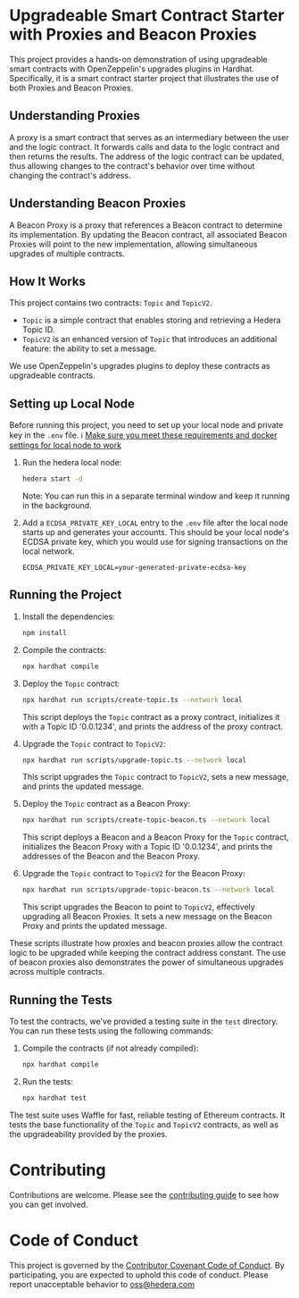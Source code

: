 # Upgradeable Smart Contract Starter with Proxies and Beacon Proxies

This project provides a hands-on demonstration of using upgradeable smart contracts with OpenZeppelin's upgrades plugins in Hardhat. Specifically, it is a smart contract starter project that illustrates the use of both Proxies and Beacon Proxies.

## Understanding Proxies

A proxy is a smart contract that serves as an intermediary between the user and the logic contract. It forwards calls and data to the logic contract and then returns the results. The address of the logic contract can be updated, thus allowing changes to the contract's behavior over time without changing the contract's address.

## Understanding Beacon Proxies

A Beacon Proxy is a proxy that references a Beacon contract to determine its implementation. By updating the Beacon contract, all associated Beacon Proxies will point to the new implementation, allowing simultaneous upgrades of multiple contracts.

## How It Works

This project contains two contracts: `Topic` and `TopicV2`.

- `Topic` is a simple contract that enables storing and retrieving a Hedera Topic ID.
- `TopicV2` is an enhanced version of `Topic` that introduces an additional feature: the ability to set a message.

We use OpenZeppelin's upgrades plugins to deploy these contracts as upgradeable contracts.

## Setting up Local Node

Before running this project, you need to set up your local node and private key in the `.env` file. 
:information_source: [Make sure you meet these requirements and docker settings for local node to work](https://github.com/hashgraph/hedera-local-node#requirements)

1. Run the hedera local node:

    ```sh
    hedera start -d
    ```

    Note: You can run this in a separate terminal window and keep it running in the background.

2. Add a `ECDSA_PRIVATE_KEY_LOCAL` entry to the `.env` file after the local node starts up and generates your accounts. This should be your local node's ECDSA private key, which you would use for signing transactions on the local network.

    ```
    ECDSA_PRIVATE_KEY_LOCAL=your-generated-private-ecdsa-key
    ```

## Running the Project

1. Install the dependencies:

    ```sh
    npm install
    ```

2. Compile the contracts:

    ```sh
    npx hardhat compile
    ```

3. Deploy the `Topic` contract:

    ```sh
    npx hardhat run scripts/create-topic.ts --network local
    ```

    This script deploys the `Topic` contract as a proxy contract, initializes it with a Topic ID '0.0.1234', and prints the address of the proxy contract.

4. Upgrade the `Topic` contract to `TopicV2`:

    ```sh
    npx hardhat run scripts/upgrade-topic.ts --network local
    ```

    This script upgrades the `Topic` contract to `TopicV2`, sets a new message, and prints the updated message.

5. Deploy the `Topic` contract as a Beacon Proxy:

    ```sh
    npx hardhat run scripts/create-topic-beacon.ts --network local
    ```

    This script deploys a Beacon and a Beacon Proxy for the `Topic` contract, initializes the Beacon Proxy with a Topic ID '0.0.1234', and prints the addresses of the Beacon and the Beacon Proxy.

6. Upgrade the `Topic` contract to `TopicV2` for the Beacon Proxy:

    ```sh
    npx hardhat run scripts/upgrade-topic-beacon.ts --network local
    ```

    This script upgrades the Beacon to point to `TopicV2`, effectively upgrading all Beacon Proxies. It sets a new message on the Beacon Proxy and prints the updated message.

These scripts illustrate how proxies and beacon proxies allow the contract logic to be upgraded while keeping the contract address constant. The use of beacon proxies also demonstrates the power of simultaneous upgrades across multiple contracts.

## Running the Tests

To test the contracts, we've provided a testing suite in the `test` directory. You can run these tests using the following commands:

1. Compile the contracts (if not already compiled):

    ```sh
    npx hardhat compile
    ```

2. Run the tests:

    ```sh
    npx hardhat test
    ```

The test suite uses Waffle for fast, reliable testing of Ethereum contracts. It tests the base functionality of the `Topic` and `TopicV2` contracts, as well as the upgradeability provided by the proxies.

# Contributing
Contributions are welcome. Please see the
[contributing guide](https://github.com/hashgraph/.github/blob/main/CONTRIBUTING.md)
to see how you can get involved.

# Code of Conduct
This project is governed by the
[Contributor Covenant Code of Conduct](https://github.com/hashgraph/.github/blob/main/CODE_OF_CONDUCT.md). By
participating, you are expected to uphold this code of conduct. Please report unacceptable behavior
to [oss@hedera.com](mailto:oss@hedera.com) 

